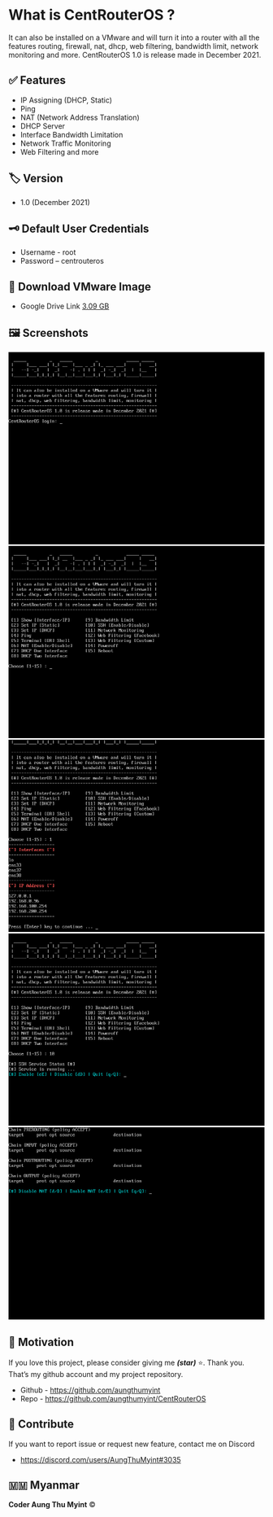 # What is CentRouterOS ?
It can also be installed on a VMware and will turn it into a router with all the features routing, firewall, nat, dhcp, web filtering, bandwidth limit, network monitoring and more. CentRouterOS 1.0 is release made in December 2021.

## :white_check_mark: Features
* IP Assigning (DHCP, Static)
* Ping
* NAT (Network Address Translation)
* DHCP Server
* Interface Bandwidth Limitation
* Network Traffic Monitoring
* Web Filtering and more

## :label: Version
* 1.0 (December 2021)

## :old_key: Default User Credentials
* Username - root
* Password – centrouteros

## :ice_cube: Download VMware Image
* Google Drive Link [3.09 GB](https://drive.google.com/file/d/1pJwNz6lTLXuJm-CjmS5OKu747CZ4aGK3/view?usp=sharing)

## :framed_picture: Screenshots
<img src=https://raw.githubusercontent.com/AungThuMyint/CentRouterOS/main/CentRouterOS01.png>
<img src=https://raw.githubusercontent.com/AungThuMyint/CentRouterOS/main/CentRouterOS02.png>
<img src=https://raw.githubusercontent.com/AungThuMyint/CentRouterOS/main/CentRouterOS03.png>
<img src=https://raw.githubusercontent.com/AungThuMyint/CentRouterOS/main/CentRouterOS04.png>
<img src=https://raw.githubusercontent.com/AungThuMyint/CentRouterOS/main/CentRouterOS05.png>

## :revolving_hearts: Motivation
If you love this project, please consider giving me **_(star)_** ⭐. Thank you. That’s my github account and my project repository.
* Github - https://github.com/aungthumyint
* Repo - https://github.com/aungthumyint/CentRouterOS

## :beginner: Contribute
If you want to report issue or request new feature, contact me on Discord
* https://discord.com/users/AungThuMyint#3035

## :myanmar: Myanmar
**Coder Aung Thu Myint** :copyright:
